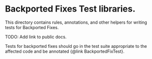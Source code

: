 # Backported Fixes Test libraries.

This directory contains rules, annotations, and other helpers for writing tests
for Backported Fixes.

TODO: Add link to public docs.

Tests for backported fixes should go in the test suite appropriate to the
affected code and be annotated {@link BackportedFixTest}.
